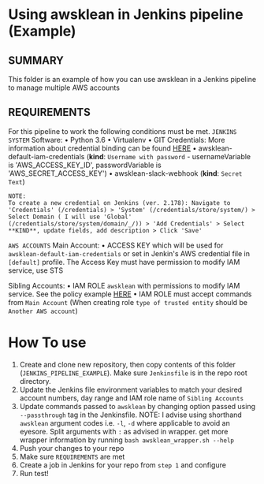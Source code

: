 # Using awsklean in Jenkins pipeline (Example)

## SUMMARY
This folder is an example of how you can use awsklean in a Jenkins pipeline to manage
multiple AWS accounts

## REQUIREMENTS
For this pipeline to work the following conditions must be met.
`JENKINS SYSTEM`
Software:
    • Python 3.6
    • Virtualenv
    • GIT
Credentials:
    More information about credential binding can be found [HERE](https://jenkins.io/doc/pipeline/steps/credentials-binding/)
    • awsklean-default-iam-credentials (**kind**: `Username with password` - usernameVariable is 'AWS_ACCESS_KEY_ID', passwordVariable is 'AWS_SECRET_ACCESS_KEY')
    • awsklean-slack-webhook (**kind**: `Secret Text`)

    NOTE:
    To create a new credential on Jenkins (ver. 2.178): Navigate to 'Credentials' (/credentials) > 'System' (/credentials/store/system/) > Select Domain ( I will use 'Global' (/credentials/store/system/domain/_/)) > 'Add Credentials' > Select **KIND**, update fields, add description > Click 'Save'

`AWS ACCOUNTS`
Main Account:
    • ACCESS KEY which will be used for `awsklean-default-iam-credentials` or set in Jenkin's AWS credential file in `[default]` profile. The Access Key must have permission to modify IAM service, use STS

Sibling Accounts:
    • IAM ROLE `awsklean` with permissions to modify IAM service. See the policy example [HERE](/awsklean-sibling-role-policy-example.json)
    • IAM ROLE must accept commands from `Main Account` (When creating role `type of trusted entity` should be `Another AWS account`)

# How To use
1. Create and clone new repository, then copy contents of this folder (`JENKINS_PIPELINE_EXAMPLE`). Make sure `Jenkinsfile` is in the repo root directory.
2. Update the Jenkins file environment variables to match your desired account numbers, day range and IAM role name of `Sibling Accounts`
3. Update commands passed to `awsklean` by changing option passed using `--passthrough` tag in the Jenkinsfile. 
    NOTE: I advise using shorthand `awsklean` argument codes i.e. `-l`, `-d` where applicable to avoid an eyesore. Split arguments with `:` as advised in wrapper. get more wrapper information by running `bash awsklean_wrapper.sh --help`
4. Push your changes to your repo
5. Make sure `REQUIREMENTS` are met
6. Create a  job in Jenkins for your repo from `step 1` and configure 
7. Run test!